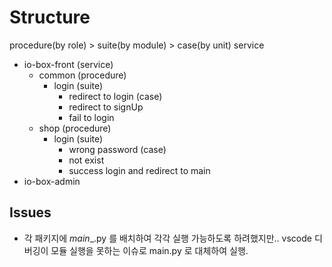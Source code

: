 # Structure
procedure(by role) > suite(by module) > case(by unit)
service
- io-box-front (service)
  - common (procedure) 
    - login (suite)
      - redirect to login (case)
      - redirect  to signUp
      - fail to login
  - shop (procedure)
    - login (suite)
      - wrong password (case)
      - not exist
      - success login and redirect to main
- io-box-admin

## Issues
- 각 패키지에 _main__.py 를 배치하여 각각 실행 가능하도록 하려했지만..
vscode 디버깅이 모듈 실행을 못하는 이슈로 main.py 로 대체하여 실행.
